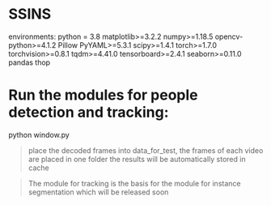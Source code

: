 # SSINS
environments:
python = 3.8 
matplotlib>=3.2.2
numpy>=1.18.5
opencv-python>=4.1.2
Pillow
PyYAML>=5.3.1
scipy>=1.4.1
torch>=1.7.0
torchvision>=0.8.1
tqdm>=4.41.0
tensorboard>=2.4.1
seaborn>=0.11.0
pandas
thop

# Run the modules for people detection and tracking: 
python window.py 
> place the decoded frames into data_for_test, the frames of each video are placed in one folder 
the results will be automatically stored in cache 

> The module for tracking is the basis for the module for instance segmentation which will be released soon 
